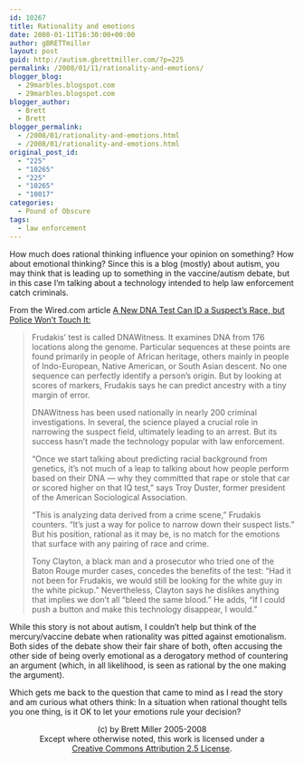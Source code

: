 ```yaml
---
id: 10267
title: Rationality and emotions
date: 2008-01-11T16:30:00+00:00
author: gBRETTmiller
layout: post
guid: http://autism.gbrettmiller.com/?p=225
permalink: /2008/01/11/rationality-and-emotions/
blogger_blog:
  - 29marbles.blogspot.com
  - 29marbles.blogspot.com
blogger_author:
  - Brett
  - Brett
blogger_permalink:
  - /2008/01/rationality-and-emotions.html
  - /2008/01/rationality-and-emotions.html
original_post_id:
  - "225"
  - "10265"
  - "225"
  - "10265"
  - "10017"
categories:
  - Pound of Obscure
tags:
  - law enforcement
---
```

How much does rational thinking influence your opinion on something? How about emotional thinking? Since this is a blog (mostly) about autism, you may think that is leading up to something in the vaccine/autism debate, but in this case I&#8217;m talking about a technology intended to help law enforcement catch criminals.

From the Wired.com article [A New DNA Test Can ID a Suspect&#8217;s Race, but Police Won&#8217;t Touch It:](http://www.wired.com/politics/law/magazine/16-01/ps_dna)

> Frudakis&#8217; test is called DNAWitness. It examines DNA from 176 locations along the genome. Particular sequences at these points are found primarily in people of African heritage, others mainly in people of Indo-European, Native American, or South Asian descent. No one sequence can perfectly identify a person&#8217;s origin. But by looking at scores of markers, Frudakis says he can predict ancestry with a tiny margin of error.
> 
> DNAWitness has been used nationally in nearly 200 criminal investigations. In several, the science played a crucial role in narrowing the suspect field, ultimately leading to an arrest. But its success hasn&#8217;t made the technology popular with law enforcement.
> 
> &#8220;Once we start talking about predicting racial background from genetics, it&#8217;s not much of a leap to talking about how people perform based on their DNA — why they committed that rape or stole that car or scored higher on that IQ test,&#8221; says Troy Duster, former president of the American Sociological Association. 
> 
> &#8220;This is analyzing data derived from a crime scene,&#8221; Frudakis counters. &#8220;It&#8217;s just a way for police to narrow down their suspect lists.&#8221; But his position, rational as it may be, is no match for the emotions that surface with any pairing of race and crime. 
> 
> Tony Clayton, a black man and a prosecutor who tried one of the Baton Rouge murder cases, concedes the benefits of the test: &#8220;Had it not been for Frudakis, we would still be looking for the white guy in the white pickup.&#8221; Nevertheless, Clayton says he dislikes anything that implies we don&#8217;t all &#8220;bleed the same blood.&#8221; He adds, &#8220;If I could push a button and make this technology disappear, I would.&#8221;

While this story is not about autism, I couldn&#8217;t help but think of the mercury/vaccine debate when rationality was pitted against emotionalism. Both sides of the debate show their fair share of both, often accusing the other side of being overly emotional as a derogatory method of countering an argument (which, in all likelihood, is seen as rational by the one making the argument).

Which gets me back to the question that came to mind as I read the story and am curious what others think: In a situation when rational thought tells you one thing, is it OK to let your emotions rule your decision?

<div class="blogger-post-footer">
  <p align="center">
    (c) by Brett Miller 2005-2008<br /> Except where otherwise noted, this work is licensed under a<br /> <a href="http://creativecommons.org/licenses/by/2.5/" rel="license">Creative Commons Attribution 2.5 License</a>.
  </p>
</div>
